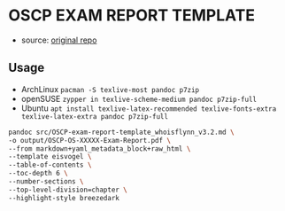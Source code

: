 # OSCP EXAM REPORT TEMPLATE

- source: [original repo](https://github.com/noraj/OSCP-Exam-Report-Template-Markdown)

## Usage

- ArchLinux `pacman -S texlive-most pandoc p7zip`
- openSUSE `zypper in texlive-scheme-medium pandoc p7zip-full`
- Ubuntu `apt install texlive-latex-recommended texlive-fonts-extra texlive-latex-extra pandoc p7zip-full`

```sh
pandoc src/OSCP-exam-report-template_whoisflynn_v3.2.md \
-o output/OSCP-OS-XXXXX-Exam-Report.pdf \
--from markdown+yaml_metadata_block+raw_html \
--template eisvogel \
--table-of-contents \
--toc-depth 6 \
--number-sections \
--top-level-division=chapter \
--highlight-style breezedark
```

